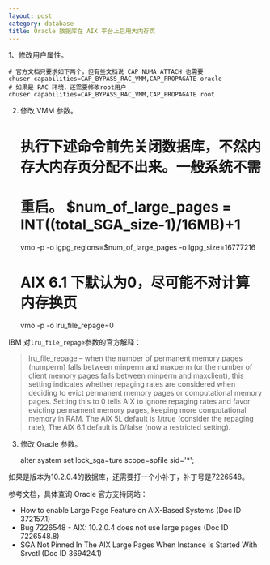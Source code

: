 ```yaml
---
layout: post
category: database
title: Oracle 数据库在 AIX 平台上启用大内存页
---
```


1、修改用户属性。

    # 官方文档只要求如下两个，但有些文档说 CAP_NUMA_ATTACH 也需要
    chuser capabilities=CAP_BYPASS_RAC_VMM,CAP_PROPAGATE oracle
    # 如果是 RAC 环境，还需要修改root用户
    chuser capabilities=CAP_BYPASS_RAC_VMM,CAP_PROPAGATE root

2. 修改 VMM 参数。

    # 执行下述命令前先关闭数据库，不然内存大内存页分配不出来。一般系统不需
    # 重启。  $num_of_large_pages = INT((total_SGA_size-1)/16MB)+1
    vmo -p -o lgpg_regions=$num_of_large_pages -o lgpg_size=16777216

    # AIX 6.1 下默认为0，尽可能不对计算内存换页
    vmo -p -o lru_file_repage=0

IBM 对`lru_file_repage`参数的官方解释：

> lru_file_repage – when the number of permanent memory pages (numperm) falls between minperm and maxperm (or the number of client memory pages falls between minperm and maxclient), this setting indicates whether repaging rates are considered when deciding to evict permanent memory pages or computational memory pages. Setting this to 0 tells AIX to ignore repaging rates and favor evicting permament memory pages, keeping more computational memory in RAM. The AIX 5L default is 1/true (consider the repaging rate), The AIX 6.1 default is 0/false (now a restricted setting).

3. 修改 Oracle 参数。

    alter system set lock_sga=ture scope=spfile sid='*';

如果是版本为10.2.0.4的数据库，还需要打一个小补丁，补丁号是7226548。

参考文档，具体查询 Oracle 官方支持网站：

- How to enable Large Page Feature on AIX-Based Systems (Doc ID
  372157.1)
- Bug 7226548 - AIX: 10.2.0.4 does not use large pages (Doc ID
  7226548.8)
- SGA Not Pinned In The AIX Large Pages When Instance Is Started With
  Srvctl (Doc ID 369424.1)

